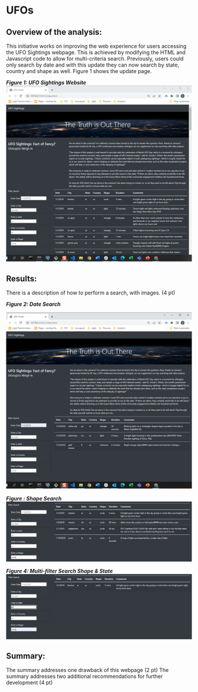 # UFOs

## Overview of the analysis:

This initiative works on improving the web experience for users accessing the UFO Sightings webpage.  This is achieved by modifying the HTML and Javascript code to allow for multi-criteria search.  Previously, users could only search by date and with this update they can now search by state, country and shape as well.  Figure 1 shows the update page.

***Figure 1: UFO Sightings Website***
![UFO Sightings](/static/images/UFO_Sightings.png)

## Results:

There is a description of how to perform a search, with images. (4 pt)


***Figure 2: Date Search***

![date search](/static/images/Date_search.png)

***Figure : Shape Search***
![Multi-filter Search](static/images/shape_search.png)

***Figure 4: Multi-filter Search Shape & State***
![Multi-filter Search](static/images/multi-filter_shape_and_state_search.png)


## Summary:

The summary addresses one drawback of this webpage (2 pt)
The summary addresses two additional recommendations for further development (4 pt)
